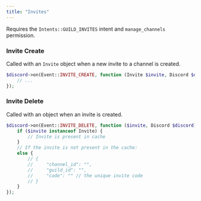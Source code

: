 ```yaml
---
title: "Invites"
---
```


Requires the `Intents::GUILD_INVITES` intent and `manage_channels` permission.

### Invite Create

Called with an `Invite` object when a new invite to a channel is created.

```php
$discord->on(Event::INVITE_CREATE, function (Invite $invite, Discord $discord) {
    // ...
});
```

### Invite Delete

Called with an object when an invite is created.

```php
$discord->on(Event::INVITE_DELETE, function ($invite, Discord $discord) {
    if ($invite instanceof Invite) {
        // Invite is present in cache
    }
    // If the invite is not present in the cache:
    else {
        // {
        //     "channel_id": "",
        //     "guild_id": "",
        //     "code": "" // the unique invite code
        // }
    }
});
```
